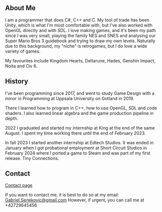<div class="content-box">

<h2>About Me</h2>

I am a programmer that does C#, C++ and C. My tool of trade has been Unity, which is what I'm most comfortable with, but I've also worked with OpenGL directly and with SDL. I love making games, and it's been my path since I was very small, playing the family NES and SNES and analysing our Super Mario Bros 3 guidebook and trying to draw my own levels. Naturally due to this background, my "niche" is retrogames, but I do love a wide variety of games.

My favourites include Kingdom Hearts, Deltarune, Hades, Genshin Impact, Noita and Civ 6.

<h2>History</h2>

I've been programming since 2017, and went to study Game Design with a minor in Programming at Uppsala University on Gotland in 2019.

There I learned how to program in C++, how to use OpenGL, SDL and code shaders. I also learned linear algebra and the game production pipeline in depth.

2022 I graduated and started my internship at King at the end of the same August. I spent my time working there until the end of February 2023.

In fall 2023 I started another internship at Edtech Studios. It was ended in January when I got probational employment at Short Circuit Studios in February 2024 where I ported a game to Steam and was part of my first release. Tiny Connections.

</div>
<div class="content-box">
<h2>Contact</h2>
<a href="{{ site.baseurl }}/about/contact.html">Contact page</a>

If you want to contact me, it is best to do so at my email: Gabriel.Senekovic@gmail.com
However, if urgent, you can call me at +42729645456
</div>